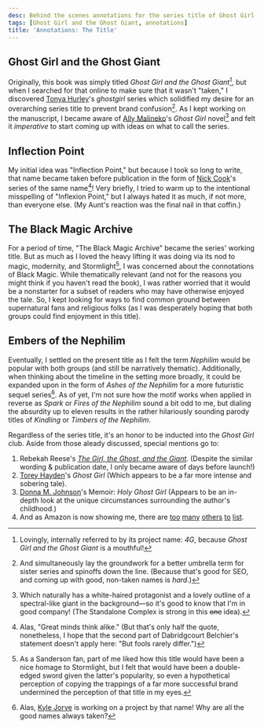 ```yaml
---
desc: Behind the scenes annotations for the series title of Ghost Girl and the Ghost Giant, Embers of the Nephilim.
tags: [Ghost Girl and the Ghost Giant, annotations]
title: 'Annotations: The Title'
---
```


## Ghost Girl and the Ghost Giant

Originally, this book was simply titled _Ghost Girl and the Ghost Giant_[^1], but when I searched for that online to make sure that it wasn't "taken," I discovered [Tonya Hurley](https://www.tonyahurley.com/)'s _ghostgirl_ series which solidified my desire for an overarching series title to prevent brand confusion[^2]. As I kept working on the manuscript, I became aware of [Ally Malineko](https://allymalinenko.com/)'s _Ghost Girl_ novel[^3] and felt it _imperative_ to start coming up with ideas on what to call the series.

## Inflection Point

My initial idea was "Inflection Point," but because I took so long to write, that name became taken before publication in the form of [Nick Cook](https://nickcookauthor.com/)'s series of the same name[^4]! Very briefly, I tried to warm up to the intentional misspelling of "Inflexion Point," but I always hated it as much, if not more, than everyone else. (My Aunt's reaction was the final nail in that coffin.)

## The Black Magic Archive

For a period of time, "The Black Magic Archive" became the series' working title. But as much as I loved the heavy lifting it was doing via its nod to magic, modernity, and Stormlight[^5], I was concerned about the connotations of Black Magic. While thematically relevant (and not for the reasons you might think if you haven't read the book), I was rather worried that it would be a nonstarter for a subset of readers who may have otherwise enjoyed the tale. So, I kept looking for ways to find common ground between supernatural fans and religious folks (as I was desperately hoping that both groups could find enjoyment in this title).

## Embers of the Nephilim

Eventually, I settled on the present title as I felt the term _Nephilim_ would be popular with both groups (and still be narratively thematic). Additionally, when thinking about the timeline in the setting more broadly, it could be expanded upon in the form of _Ashes of the Nephilim_ for a more futuristic sequel series[^6]. As of yet, I'm not sure how the motif works when applied in reverse as _Spark_ or _Fires of the Nephilim_ sound a bit odd to me, but dialing the absurdity up to eleven results in the rather hilariously sounding parody titles of _Kindling_ or _Timbers of the Nephilim_.

Regardless of the series title, it's an honor to be inducted into the _Ghost Girl_ club. Aside from those aleady discussed, special mentions go to:

1. Rebekah Reese's _[The Girl, the Ghost, and the Giant](https://www.amazon.com/Girl-Ghost-Giant-Rebekah-Reese-ebook/dp/B0CC11R94S)_. (Despite the similar wording & publication date, I only became aware of days before launch!)
1. [Torey Hayden](https://www.torey-hayden.com)'s _Ghost Girl_ (Which appears to be a far more intense and sobering tale).
1. [Donna M. Johnson](http://holyghostgirlthebook.com)'s Memoir: _Holy Ghost Girl_ (Appears to be an in-depth look at the unique circumstances surrounding the author's childhood.)
1. And as Amazon is now showing me, there are [too](https://www.amazon.com/Ghost-Girl-Freak-House-Trilogy/dp/0992583446/) [many](https://www.amazon.com/Ghost-Girl-Echoes-Brooke-Carter/dp/145983688X) [others](https://www.amazon.com/Ghost-Girl-Patti-M-Walsh/dp/1639885730) [to](https://www.amazon.com/Girl-Ghost-Hanna-Alkaf/dp/0062940961) [list](https://www.amazon.com/Ghost-Girl-Penguin-Poets-Gerstler/dp/0142000647).

[^1]: Lovingly, internally referred to by its project name: _4G_, because _Ghost Girl and the Ghost Giant_ is a mouthful!

[^2]: And simultaneously lay the groundwork for a better umbrella term for sister series and spinoffs down the line. (Because that's good for SEO, and coming up with good, non-taken names is _hard_.)

[^3]: Which naturally has a white-haired protagonist and a lovely outline of a spectral-like giant in the background—so it's good to know that I'm in good company! (The Standalone Complex is strong in this ~~one~~ idea).

[^4]: Alas, "Great minds think alike." (But that's only half the quote, nonetheless, I hope that the second part of Dabridgcourt Belchier's statement doesn't apply here: "But fools rarely differ.")

[^5]: As a Sanderson fan, part of me liked how this title would have been a nice homage to Stormlight, but I felt that would have been a double-edged sword given the latter's popularity, so even a hypothetical perception of copying the trappings of a far more successful brand undermined the perception of that title in my eyes.

[^6]: Alas, [Kyle Jorve](https://kylejorve.com) is working on a project by that name! Why are all the good names always taken?
